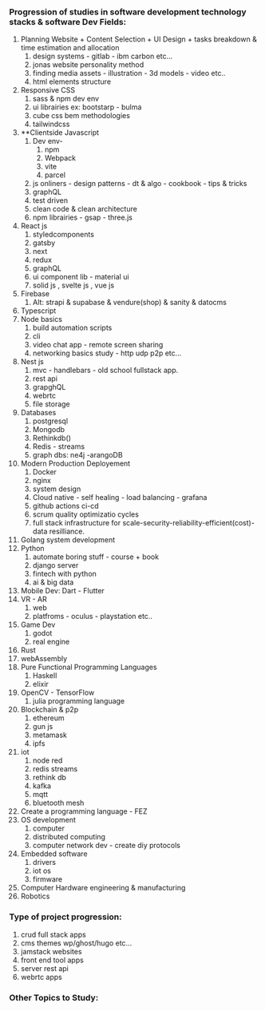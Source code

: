 ### Progression of studies in software development technology stacks & software Dev Fields:

1. Planning Website + Content Selection + UI Design + tasks breakdown & time estimation and allocation
	1. design systems - gitlab - ibm carbon etc...
	2. jonas website personality method
	3. finding media assets - illustration - 3d models - video etc..
	4. html elements structure
2. Responsive CSS 
	1. sass & npm dev env
	2. ui librairies ex: bootstarp - bulma
	3. cube css bem  methodologies
	4. tailwindcss
3. **Clientside Javascript
	1.  Dev env- 
		1. npm
		2. Webpack
		3. vite
		4. parcel
	2. js onliners - design patterns - dt & algo - cookbook - tips & tricks
	3. graphQL
	4. test driven
	5. clean code & clean architecture
	6. npm librairies - gsap - three.js
5. React js
	1. styledcomponents
	2. gatsby
	3. next
	4. redux
	5. graphQL
	6. ui component lib - material ui
	7. solid js  , svelte js , vue js 
6. Firebase
	1. Alt:  strapi & supabase & vendure(shop) & sanity & datocms 
7. Typescript
8. Node basics
	1. build automation scripts
	2. cli
	3. video chat app - remote screen sharing
	4. networking basics study - http udp p2p etc...
9. Nest js 
	1. mvc - handlebars - old school fullstack app. 
	2. rest api
	3. grapghQL
	4. webrtc
	5. file storage
10. Databases
	1. postgresql
	2. Mongodb
	3. Rethinkdb()
	4. Redis - streams
	5. graph dbs: ne4j -arangoDB
11. Modern Production Deployement
	1. Docker
	2. nginx
	3. system design
	4. Cloud native - self healing - load balancing - grafana
	5. github actions ci-cd
	6. scrum quality optimizatio cycles
	7. full stack infrastructure for scale-security-reliability-efficient(cost)-data resilliance.
12. Golang system development
13. Python
	1. automate boring stuff - course + book
	2. django server 
	3. fintech with python
	4. ai & big data 
14. Mobile Dev: Dart - Flutter
15. VR - AR 
	1. web
	2. platfroms - oculus - playstation  etc..
16. Game Dev
	1. godot
	2. real engine
17. Rust
18. webAssembly
19. Pure Functional Programming Languages
	1. Haskell
	2. elixir
20. OpenCV - TensorFlow
	1. julia programming language
21. Blockchain & p2p
	1. ethereum
	2. gun js
	3. metamask
	4. ipfs
22. iot 
	1. node red
	2. redis streams
	3. rethink db
	4. kafka
	5. mqtt
	6. bluetooth mesh
23. Create a programming language - FEZ
24. OS development
	1. computer 
	2. distributed computing
	3. computer network dev - create diy protocols
25. Embedded software
	1. drivers
	2. iot os
	3. firmware
26. Computer Hardware engineering & manufacturing
27. Robotics

### Type of project progression:

1. crud full stack apps
2. cms themes wp/ghost/hugo etc...
3. jamstack websites
4. front end tool apps 
5. server rest api 
6. webrtc apps

### Other Topics to Study: